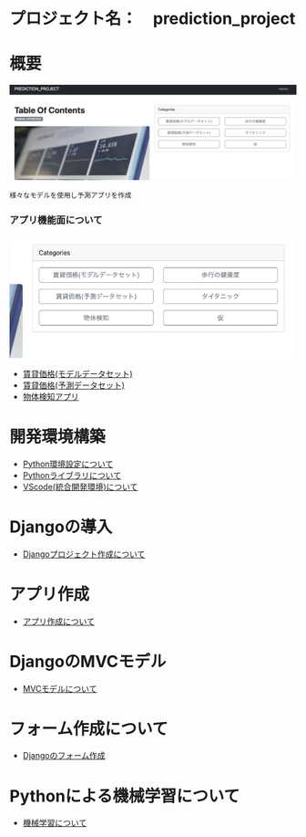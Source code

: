 # プロジェクト名：　prediction_project

# 概要
![Alt text](./document/img/img17.png)
```
様々なモデルを使用し予測アプリを作成
```
### アプリ機能面について

![Alt text](./document/img/img16.png)
- [賃貸価格(モデルデータセット)](./notoboke/housing_model.ipynb)
- [賃貸価格(予測データセット)]()
- [物体検知アプリ]()


# 開発環境構築
- [Python環境設定について](./document/01_Python環境構築.md)
- [Pythonライブラリについて](./document/02_Pythonライブラリ.md)
- [VScode(統合開発環境)について](./document/03_VScodeでの機能拡張.md)

# Djangoの導入
- [Djangoプロジェクト作成について](./document/04_Djangoプロジェクト作成.md)

# アプリ作成
- [アプリ作成について](./document/05_アプリ作成について.md)

# DjangoのMVCモデル
- [MVCモデルについて](./document/06_MVCモデル.md)

# フォーム作成について
- [Djangoのフォーム作成](./document/07_フォーム作成について.md)

# Pythonによる機械学習について
- [機械学習について](./document/08_機械学習.md)